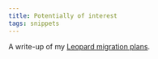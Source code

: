 ```yaml
---
title: Potentially of interest
tags: snippets
---
```


A write-up of my [Leopard migration plans](http://www.wincent.com/knowledge-base/Leopard_migration_plans).
